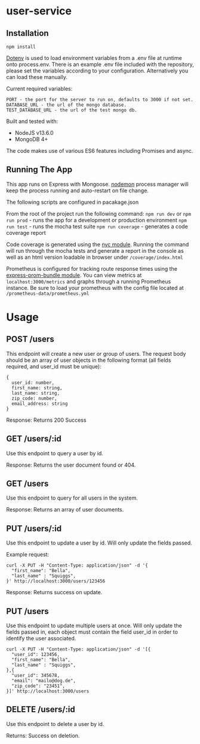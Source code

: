 # user-service

## Installation

 `npm install`
 
[Dotenv](https://www.npmjs.com/package/dotenv) is used to load environment variables from a .env file at runtime onto process.env. There is an example .env file included with the repository, please set the variables according to your configuration. Alternatively you can load these manually.
 
 Current required variables:
 ```
 PORT - the port for the server to run on, defaults to 3000 if not set.
 DATABASE_URL - the url of the mongo database. 
 TEST_DATABASE_URL - the url of the test mongo db. 
 ```
 
Built and tested with:
- NodeJS v13.6.0
- MongoDB 4+

The code makes use of various ES6 features including Promises and async.  

## Running The App

This app runs on Express with Mongoose. [nodemon](https://www.npmjs.com/package/nodemon) process manager will keep the process running and auto-restart on file change. 

The following scripts are configured in pacakage.json

From the root of the project run the following command:
 `npm run dev` or `npm run prod` - runs the app for a development or production environment
 `npm run test` - runs the mocha test suite
 `npm run coverage` - generates a code coverage report

Code coverage is generated using the [nyc module](https://github.com/istanbuljs/nyc). Running the command will run through the mocha tests and generate a report in the console as well as an html version loadable in browser under `/coverage/index.html`

Prometheus is configured for tracking route response times using the [express-prom-bundle module](https://github.com/jochen-schweizer/express-prom-bundle). You can view metrics at `localhost:3000/metrics` and graphs through a running Prometheus instance. Be sure to load your prometheus with the config file located at `/prometheus-data/prometheus.yml`

# Usage

## POST /users

This endpoint will create a new user or group of users. The request body should be an array of user objects in the following format (all fields required, and user_id must be unique): 

```
{
  user_id: number,
  first_name: string,
  last_name: string,
  zip_code: number,
  email_address: string
}

```

Response: Returns 200 Success 

## GET /users/:id

Use this endpoint to query a user by id. 

Response: Returns the user document found or 404.

## GET /users

Use this endpoint to query for all users in the system. 

Response: Returns an array of user documents.

## PUT /users/:id

Use this endpoint to update a user by id. Will only update the fields passed.

Example request:

```
curl -X PUT -H "Content-Type: application/json" -d '{
  "first_name": "Bella",
  "last_name" : "Squiggs",
}' http://localhost:3000/users/123456
```
Response: Returns success on update.

## PUT /users

Use this endpoint to update multiple users at once. Will only update the fields passed in, each object must contain the field user_id in order to identify the user associated.

```
curl -X PUT -H "Content-Type: application/json" -d '[{
  "user_id": 123456,
  "first_name": "Bella",
  "last_name" : "Squiggs",
},{
  "user_id": 345678,
  "email": "mailo@dog.de",
  "zip_code": "23451",
}]' http://localhost:3000/users
```

## DELETE /users/:id

Use this endpoint to delete a user by id. 

Returns: Success on deletion. 

